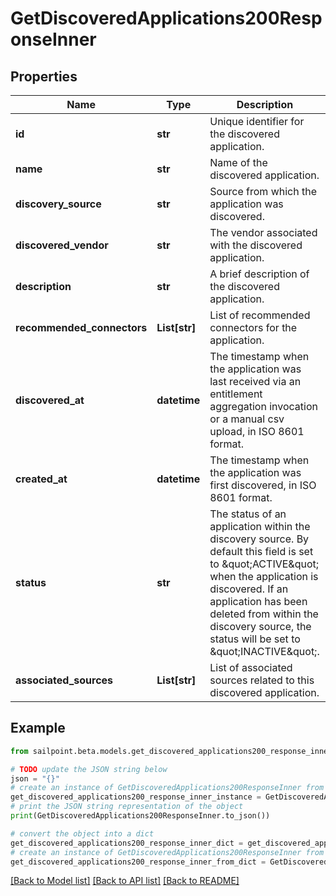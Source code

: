 # GetDiscoveredApplications200ResponseInner


## Properties

Name | Type | Description | Notes
------------ | ------------- | ------------- | -------------
**id** | **str** | Unique identifier for the discovered application. | [optional] 
**name** | **str** | Name of the discovered application. | [optional] 
**discovery_source** | **str** | Source from which the application was discovered. | [optional] 
**discovered_vendor** | **str** | The vendor associated with the discovered application. | [optional] 
**description** | **str** | A brief description of the discovered application. | [optional] 
**recommended_connectors** | **List[str]** | List of recommended connectors for the application. | [optional] 
**discovered_at** | **datetime** | The timestamp when the application was last received via an entitlement aggregation invocation  or a manual csv upload, in ISO 8601 format. | [optional] 
**created_at** | **datetime** | The timestamp when the application was first discovered, in ISO 8601 format. | [optional] 
**status** | **str** | The status of an application within the discovery source.  By default this field is set to \&quot;ACTIVE\&quot; when the application is discovered.  If an application has been deleted from within the discovery source, the status will be set to \&quot;INACTIVE\&quot;. | [optional] 
**associated_sources** | **List[str]** | List of associated sources related to this discovered application. | [optional] 

## Example

```python
from sailpoint.beta.models.get_discovered_applications200_response_inner import GetDiscoveredApplications200ResponseInner

# TODO update the JSON string below
json = "{}"
# create an instance of GetDiscoveredApplications200ResponseInner from a JSON string
get_discovered_applications200_response_inner_instance = GetDiscoveredApplications200ResponseInner.from_json(json)
# print the JSON string representation of the object
print(GetDiscoveredApplications200ResponseInner.to_json())

# convert the object into a dict
get_discovered_applications200_response_inner_dict = get_discovered_applications200_response_inner_instance.to_dict()
# create an instance of GetDiscoveredApplications200ResponseInner from a dict
get_discovered_applications200_response_inner_from_dict = GetDiscoveredApplications200ResponseInner.from_dict(get_discovered_applications200_response_inner_dict)
```
[[Back to Model list]](../README.md#documentation-for-models) [[Back to API list]](../README.md#documentation-for-api-endpoints) [[Back to README]](../README.md)


